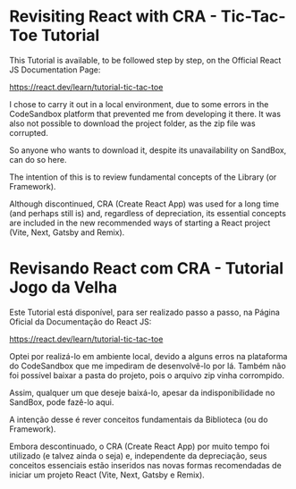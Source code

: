 # Revisiting React with CRA - Tic-Tac-Toe Tutorial

This Tutorial is available, to be followed step by step, on the Official React JS Documentation Page:

https://react.dev/learn/tutorial-tic-tac-toe

I chose to carry it out in a local environment, due to some errors in the CodeSandbox platform that prevented me from developing it there. It was also not possible to download the project folder, as the zip file was corrupted.

So anyone who wants to download it, despite its unavailability on SandBox, can do so here.

The intention of this is to review fundamental concepts of the Library (or Framework).

Although discontinued, CRA (Create React App) was used for a long time (and perhaps still is) and, regardless of depreciation, its essential concepts are included in the new recommended ways of starting a React project (Vite, Next, Gatsby and Remix).

# Revisando React com CRA - Tutorial Jogo da Velha

Este Tutorial está disponível, para ser realizado passo a passo, na Página Oficial da Documentação do React JS:

https://react.dev/learn/tutorial-tic-tac-toe

Optei por realizá-lo em ambiente local, devido a alguns erros na plataforma do CodeSandbox que me impediram de desenvolvê-lo por lá. Também não foi possível baixar a pasta do projeto, pois o arquivo zip vinha corrompido.

Assim, qualquer um que deseje baixá-lo, apesar da indisponibilidade no SandBox, pode fazê-lo aqui.

A intenção desse é rever conceitos fundamentais da Biblioteca (ou do Framework).

Embora descontinuado, o CRA (Create React App) por muito tempo foi utilizado (e talvez ainda o seja) e, independente da depreciação, seus conceitos essenciais estão inseridos nas novas formas recomendadas de iniciar um projeto React (Vite, Next, Gatsby e Remix).
